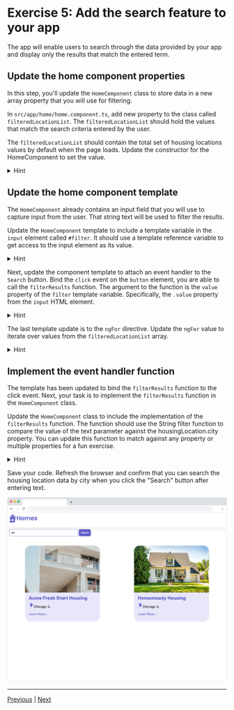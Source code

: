 

# Exercise 5: Add the search feature to your app

The app will enable users to search through the data provided by your app and display only the results that match the entered term.

## Update the home component properties

In this step, you'll update the `HomeComponent` class to store data in a new array property that you will use for filtering.

In `src/app/home/home.component.ts`, add new property to the class called `filteredLocationList`. The `filteredLocationList` should hold the values that match the search criteria entered by the user.

The `filteredLocationList` should contain the total set of housing locations values by default when the page loads. Update the constructor for the HomeComponent to set the value.

<details>
  <summary>Hint</summary>

```
// Set the value of filteredLocationList

import {Component, inject} from '@angular/core';
import {CommonModule} from '@angular/common';
import {HousingLocationComponent} from '../housing-location/housing-location.component';
import {HousingLocation} from '../housinglocation';
import {HousingService} from '../housing.service';
@Component({
  selector: 'app-home',
  imports: [CommonModule, HousingLocationComponent],
  template: `
    <section>
      <form>
        <input type="text" placeholder="Filter by city" #filter />
        <button class="primary" type="button" (click)="filterResults(filter.value)">Search</button>
      </form>
    </section>
    <section class="results">
      <app-housing-location
        *ngFor="let housingLocation of filteredLocationList"
        [housingLocation]="housingLocation"
      ></app-housing-location>
    </section>
  `,
  styleUrls: ['./home.component.css'],
})
export class HomeComponent {
  housingLocationList: HousingLocation[] = [];
  housingService: HousingService = inject(HousingService);
  filteredLocationList: HousingLocation[] = [];
  constructor() {
    this.housingLocationList = this.housingService.getAllHousingLocations();
    this.filteredLocationList = this.housingLocationList;
  }
  filterResults(text: string) {
    if (!text) {
      this.filteredLocationList = this.housingLocationList;
      return;
    }
    this.filteredLocationList = this.housingLocationList.filter((housingLocation) =>
      housingLocation?.city.toLowerCase().includes(text.toLowerCase()),
    );
  }
}
```

</details>

## Update the home component template

The `HomeComponent` already contains an input field that you will use to capture input from the user. That string text will be used to filter the results.

Update the `HomeComponent` template to include a template variable in the `input` element called `#filter`. It should use a template reference variable to get access to the input element as its value.

<details>
  <summary>Hint</summary>

```
// Add a template variable to HomeComponent's template
<input type="text" placeholder="Filter by city" #filter>
```

</details>


Next, update the component template to attach an event handler to the `Search` button. 
Bind the `click` event on the `button` element, you are able to call the `filterResults` function. The argument to the function is the `value` property of the `filter` template variable. Specifically, the `.value` property from the `input` HTML element.

<details>
  <summary>Hint</summary>

```
// Bind the click event
<button class="primary" type="button" (click)="filterResults(filter.value)">Search</button>
```

</details>


The last template update is to the `ngFor` directive. Update the `ngFor` value to iterate over values from the `filteredLocationList` array.

<details>
  <summary>Hint</summary>

```
// Update the ngFor directive value
<app-housing-location *ngFor="let housingLocation of filteredLocationList" [housingLocation]="housingLocation"></app-housing-location>
```

</details>


## Implement the event handler function

The template has been updated to bind the `filterResults` function to the click event. Next, your task is to implement the `filterResults` function in the `HomeComponent` class.

Update the `HomeComponent` class to include the implementation of the `filterResults` function. The function should use the String filter function to compare the value of the text parameter against the housingLocation.city property. You can update this function to match against any property or multiple properties for a fun exercise.

<details>
  <summary>Hint</summary>

```
// Add the filterResults function implementation
import {Component, inject} from '@angular/core';
import {CommonModule} from '@angular/common';
import {HousingLocationComponent} from '../housing-location/housing-location.component';
import {HousingLocation} from '../housinglocation';
import {HousingService} from '../housing.service';
@Component({
  selector: 'app-home',
  imports: [CommonModule, HousingLocationComponent],
  template: `
    <section>
      <form>
        <input type="text" placeholder="Filter by city" #filter />
        <button class="primary" type="button" (click)="filterResults(filter.value)">Search</button>
      </form>
    </section>
    <section class="results">
      <app-housing-location
        *ngFor="let housingLocation of filteredLocationList"
        [housingLocation]="housingLocation"
      ></app-housing-location>
    </section>
  `,
  styleUrls: ['./home.component.css'],
})
export class HomeComponent {
  housingLocationList: HousingLocation[] = [];
  housingService: HousingService = inject(HousingService);
  filteredLocationList: HousingLocation[] = [];
  constructor() {
    this.housingLocationList = this.housingService.getAllHousingLocations();
    this.filteredLocationList = this.housingLocationList;
  }
  filterResults(text: string) {
    if (!text) {
      this.filteredLocationList = this.housingLocationList;
      return;
    }
    this.filteredLocationList = this.housingLocationList.filter((housingLocation) =>
      housingLocation?.city.toLowerCase().includes(text.toLowerCase()),
    );
  }
}
```

</details>

Save your code. Refresh the browser and confirm that you can search the housing location data by city when you click the "Search" button after entering text.

![alt text](imgs/exec5-app.png)


---------------
[Previous](./exercise-4.md) | [Next](./exercise-6.md)